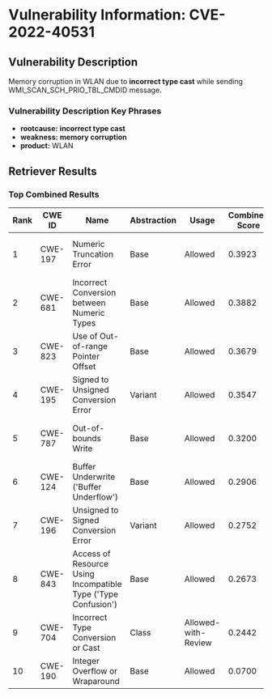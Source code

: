 # Vulnerability Information: CVE-2022-40531

## Vulnerability Description
Memory corruption in WLAN due to **incorrect type cast** while sending WMI_SCAN_SCH_PRIO_TBL_CMDID message.

### Vulnerability Description Key Phrases
- **rootcause:** **incorrect type cast**
- **weakness:** **memory corruption**
- **product:** WLAN

## Retriever Results

### Top Combined Results

| Rank | CWE ID | Name | Abstraction | Usage | Combined Score | Retrievers | Individual Scores |
|------|--------|------|-------------|-------|---------------|------------|-------------------|
| 1 | CWE-197 | Numeric Truncation Error | Base | Allowed | 0.3923 | sparse, graph | sparse: 0.135, graph: 0.882 |
| 2 | CWE-681 | Incorrect Conversion between Numeric Types | Base | Allowed | 0.3882 | sparse, graph | sparse: 0.127, graph: 0.882 |
| 3 | CWE-823 | Use of Out-of-range Pointer Offset | Base | Allowed | 0.3679 | sparse, graph | sparse: 0.123, graph: 0.832 |
| 4 | CWE-195 | Signed to Unsigned Conversion Error | Variant | Allowed | 0.3547 | sparse, graph | sparse: 0.079, graph: 0.949 |
| 5 | CWE-787 | Out-of-bounds Write | Base | Allowed | 0.3200 | sparse, graph | sparse: 0.066, graph: 0.789 |
| 6 | CWE-124 | Buffer Underwrite ('Buffer Underflow') | Base | Allowed | 0.2906 | sparse, graph | sparse: 0.104, graph: 0.647 |
| 7 | CWE-196 | Unsigned to Signed Conversion Error | Variant | Allowed | 0.2752 | sparse, graph | sparse: 0.065, graph: 0.729 |
| 8 | CWE-843 | Access of Resource Using Incompatible Type ('Type Confusion') | Base | Allowed | 0.2673 | sparse, graph | sparse: 0.109, graph: 0.573 |
| 9 | CWE-704 | Incorrect Type Conversion or Cast | Class | Allowed-with-Review | 0.2442 | dense, sparse | dense: 0.544, sparse: 0.251 |
| 10 | CWE-190 | Integer Overflow or Wraparound | Base | Allowed | 0.0700 | sparse | sparse: 0.122 |

